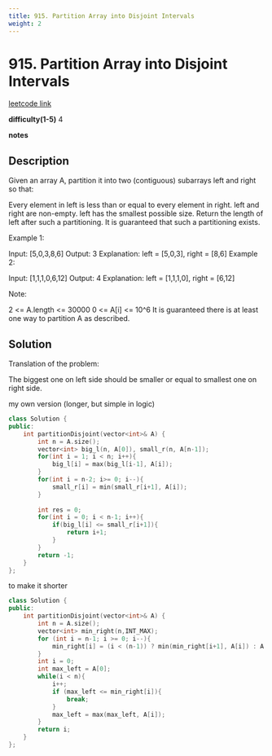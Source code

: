 ```yaml
---
title: 915. Partition Array into Disjoint Intervals
weight: 2
---
```

# 915. Partition Array into Disjoint Intervals
[leetcode link](https://leetcode.com/problems/partition-array-into-disjoint-intervals/)

**difficulty(1-5)** 
4

**notes**   


## Description
Given an array A, partition it into two (contiguous) subarrays left and right so that:

Every element in left is less than or equal to every element in right.
left and right are non-empty.
left has the smallest possible size.
Return the length of left after such a partitioning.  It is guaranteed that such a partitioning exists.

 

Example 1:

Input: [5,0,3,8,6]
Output: 3
Explanation: left = [5,0,3], right = [8,6]
Example 2:

Input: [1,1,1,0,6,12]
Output: 4
Explanation: left = [1,1,1,0], right = [6,12]
 

Note:

2 <= A.length <= 30000
0 <= A[i] <= 10^6
It is guaranteed there is at least one way to partition A as described.

## Solution

Translation of the problem:

The biggest one on left side should be smaller or equal to smallest one on right side. 

my own version (longer, but simple in logic)
```c++
class Solution {
public:
    int partitionDisjoint(vector<int>& A) {
        int n = A.size();
        vector<int> big_l(n, A[0]), small_r(n, A[n-1]);
        for(int i = 1; i < n; i++){
            big_l[i] = max(big_l[i-1], A[i]);
        }
        for(int i = n-2; i>= 0; i--){
            small_r[i] = min(small_r[i+1], A[i]);
        }
        
        int res = 0;
        for(int i = 0; i < n-1; i++){
            if(big_l[i] <= small_r[i+1]){
                return i+1;
            }
        }
        return -1;
    }
};
```

to make it shorter

```c++
class Solution {
public:
    int partitionDisjoint(vector<int>& A) {
        int n = A.size();
        vector<int> min_right(n,INT_MAX);
        for (int i = n-1; i >= 0; i--){
            min_right[i] = (i < (n-1)) ? min(min_right[i+1], A[i]) : A[i];
        }
        int i = 0;
        int max_left = A[0];
        while(i < n){
            i++;
            if (max_left <= min_right[i]){
                break;
            }
            max_left = max(max_left, A[i]);
        }
        return i;
    }
};
```


